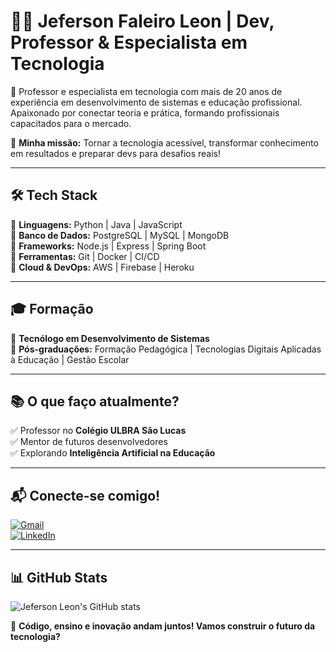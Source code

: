 # 👨‍🏫 Jeferson Faleiro Leon | Dev, Professor & Especialista em Tecnologia  

🚀 Professor e especialista em tecnologia com mais de 20 anos de experiência em desenvolvimento de sistemas e educação profissional. Apaixonado por conectar teoria e prática, formando profissionais capacitados para o mercado.  

🎯 **Minha missão:** Tornar a tecnologia acessível, transformar conhecimento em resultados e preparar devs para desafios reais!  

---

## 🛠️ Tech Stack  

🔹 **Linguagens:** Python | Java | JavaScript  
🔹 **Banco de Dados:** PostgreSQL | MySQL | MongoDB  
🔹 **Frameworks:** Node.js | Express | Spring Boot  
🔹 **Ferramentas:** Git | Docker | CI/CD  
🔹 **Cloud & DevOps:** AWS | Firebase | Heroku  

---

## 🎓 Formação  

📌 **Tecnólogo em Desenvolvimento de Sistemas**  
📌 **Pós-graduações:** Formação Pedagógica | Tecnologias Digitais Aplicadas à Educação | Gestão Escolar  

---

## 📚 O que faço atualmente?  

✅ Professor no **Colégio ULBRA São Lucas**  
✅ Mentor de futuros desenvolvedores  
✅ Explorando **Inteligência Artificial na Educação**  

---

## 📬 Conecte-se comigo!  

[![Gmail](https://img.shields.io/badge/Gmail-%23EA4335.svg?&style=for-the-badge&logo=gmail&logoColor=white)](mailto:jefersonleonblue@gmail.com)  
[![LinkedIn](https://img.shields.io/badge/LinkedIn-%230077B5.svg?&style=for-the-badge&logo=linkedin&logoColor=white)](https://www.linkedin.com/in/jeferson-faleiro-leon-02344222/)  

---

## 📊 GitHub Stats  

![Jeferson Leon's GitHub stats](https://github-readme-stats.vercel.app/api?username=jefersonfaleiro&show_icons=true&theme=radical)  

🚀 **Código, ensino e inovação andam juntos! Vamos construir o futuro da tecnologia?**  
